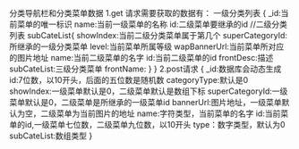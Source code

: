 分类导航栏和分类菜单数据
1.get 请求需要获取的数据有：
一级分类列表
{
    _id:当前菜单的唯一标识
    name:当前一级菜单的名称
    id:二级菜单要继承的id
    //二级分类列表
    subCateList{
      showIndex:当前二级分类菜单属于第几个
      superCategoryId:所继承的一级分类菜单
      level:当前菜单所属等级
      wapBannerUrl:当前菜单所对应的图片地址
      name:当前二级菜单的名字
      id:当前二级菜单的id
      frontDesc:描述
      subCateList:三级分类菜单
      frontName:
    }
}
2.post请求
  {
    _id:数据库会动态生成
    id:7位数，以10开头，后面的五位数是随机数
    categoryType:默认是0
    showIndex:一级菜单默认是0，二级菜单默认是数组下标
    superCategoryId:一级菜单默认是0，二级菜单是所继承的一级菜单id
    bannerUrl:图片地址，一级菜单默认为空，二级菜单为当前图片的地址
    name:字符类型，当前菜单的名字
    id:当前菜单的id,一级菜单七位数，二级菜单九位数，以10开头
    type：数字类型，默认为0
    subCateList:数组类型
  }